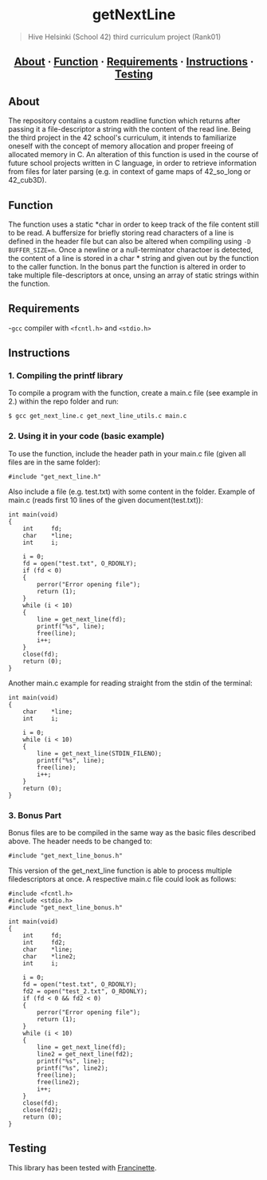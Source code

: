 <h1 align="center">getNextLine</h1>

> Hive Helsinki (School 42) third curriculum project (Rank01)

<h2 align="center">
	<a href="#about">About</a>
	<span> · </span>
	<a href="#function">Function</a>
	<span> · </span>
	<a href="#requirements">Requirements</a>
	<span> · </span>
	<a href="#instructions">Instructions</a>
  <span> · </span>
	<a href="#testing">Testing</a>
</h2>

## About
The repository contains a custom readline function which returns after passing it a file-descriptor a string with the content of the read line.
Being the third project in the 42 school's curriculum, it intends to familiarize oneself with the concept of memory allocation and proper
freeing of allocated memory in C. An alteration of this function is used in the course of future school projects written in C language, in order
to retrieve information from files for later parsing (e.g. in context of game maps of 42_so_long or 42_cub3D).

## Function
The function uses a static *char in order to keep track of the file content still to be read. A buffersize for briefly storing read characters
of a line is defined in the header file but can also be altered when compiling using `-D BUFFER_SIZE=n`. Once a newline or a null-terminator 
charactoer is detected, the content of a line is stored in a char * string and given out by the function to the caller function. In the bonus
part the function is altered in order to take multiple file-descriptors at once, unsing an array of static strings within the function.

## Requirements
-`gcc` compiler
with `<fcntl.h>` and `<stdio.h>` 

## Instructions

### 1. Compiling the printf library

To compile a program with the function, create a main.c file (see example in 2.)  within the repo folder and run:

```
$ gcc get_next_line.c get_next_line_utils.c main.c 
```

### 2. Using it in your code (basic example)

To use the function, include the header path in your main.c file (given all files are in the same folder):
```
#include "get_next_line.h"
```
Also include a file (e.g. test.txt) with some content in the folder.
Example of main.c (reads first 10 lines of the given document(test.txt)):
```
int	main(void)
{
	int		fd;
	char	*line;
	int		i;

	i = 0;
	fd = open("test.txt", O_RDONLY);
	if (fd < 0)
	{
		perror("Error opening file");
		return (1);
	}
	while (i < 10)
	{
		line = get_next_line(fd);
		printf("%s", line);
		free(line);
		i++;
	}
	close(fd);
	return (0);
}
```
Another main.c example for reading straight from the stdin of the terminal:
```
int	main(void)
{
	char	*line;
	int		i;

	i = 0;
	while (i < 10)
	{
		line = get_next_line(STDIN_FILENO);
		printf("%s", line);
		free(line);
		i++;
	}
	return (0);
}
```
### 3. Bonus Part
Bonus files are to be compiled in the same way as the basic files described above. The header
needs to be changed to:
```
#include "get_next_line_bonus.h"
```
This version of the get_next_line function is able to process multiple filedescriptors at once.
A respective main.c file could look as follows:
```
#include <fcntl.h> 
#include <stdio.h> 
#include "get_next_line_bonus.h"

int	main(void)
{
	int		fd;
	int		fd2;
	char	*line;
	char	*line2;
	int		i;

	i = 0;
	fd = open("test.txt", O_RDONLY);
	fd2 = open("test_2.txt", O_RDONLY);
	if (fd < 0 && fd2 < 0)
	{
		perror("Error opening file");
		return (1);
	}
	while (i < 10)
	{
		line = get_next_line(fd);
		line2 = get_next_line(fd2);
		printf("%s", line);
		printf("%s", line2);
		free(line);
		free(line2);
		i++;
	}
	close(fd);
	close(fd2);
	return (0);
}
```
## Testing
This library has been tested with [Francinette](https://github.com/xicodomingues/francinette).
